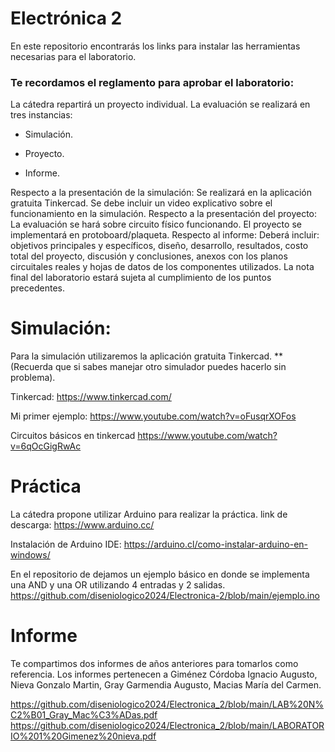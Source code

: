 # Electrónica 2
En este repositorio encontrarás los links para instalar las herramientas necesarias para el laboratorio.

### Te recordamos el reglamento para aprobar el laboratorio:

La cátedra repartirá un proyecto individual.
La evaluación se realizará en tres instancias:
- Simulación.
* Proyecto.
+ Informe.
  
Respecto a la presentación de la simulación:
Se realizará en la aplicación gratuita Tinkercad.
Se debe incluir un video explicativo sobre el funcionamiento en la simulación.
Respecto a la presentación del proyecto:
La evaluación se hará sobre circuito físico funcionando.
El proyecto se implementará en protoboard/plaqueta.
Respecto al informe:
Deberá incluir: objetivos principales y específicos, diseño, desarrollo, resultados, costo total del proyecto, discusión y conclusiones, anexos con los planos circuitales reales y hojas de datos de los componentes utilizados.
La nota final del laboratorio estará sujeta al cumplimiento de los puntos precedentes.

# Simulación:
Para la simulación utilizaremos la aplicación gratuita Tinkercad. 
**(Recuerda que si sabes manejar otro simulador puedes hacerlo sin problema).

Tinkercad:
https://www.tinkercad.com/

Mi primer ejemplo: 
https://www.youtube.com/watch?v=oFusqrXOFos

Circuitos básicos en tinkercad
https://www.youtube.com/watch?v=6qOcGigRwAc

# Práctica
La cátedra propone utilizar Arduino para realizar la práctica.
link de descarga: 
https://www.arduino.cc/

Instalación de Arduino IDE:
https://arduino.cl/como-instalar-arduino-en-windows/

En el repositorio de dejamos un ejemplo básico en donde se implementa una AND y una OR utilizando 4 entradas y 2 salidas. 
https://github.com/diseniologico2024/Electronica-2/blob/main/ejemplo.ino

# Informe
Te compartimos dos informes de años anteriores para tomarlos como referencia.
Los informes pertenecen a Giménez Córdoba Ignacio Augusto, Nieva Gonzalo Martin, Gray Garmendia Augusto, Macias María del Carmen.

https://github.com/diseniologico2024/Electronica_2/blob/main/LAB%20N%C2%B01_Gray_Mac%C3%ADas.pdf
https://github.com/diseniologico2024/Electronica_2/blob/main/LABORATORIO%201%20Gimenez%20nieva.pdf


